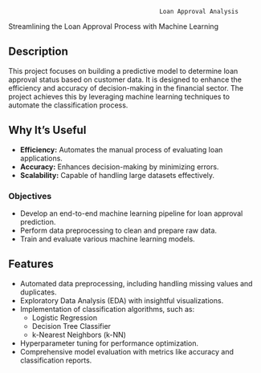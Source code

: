                                               Loan Approval Analysis
Streamlining the Loan Approval Process with Machine Learning

## Description
This project focuses on building a predictive model to determine loan approval status based on customer data. 
It is designed to enhance the efficiency and accuracy of decision-making in the financial sector. The project achieves this by leveraging machine learning techniques to automate the classification process. 

## Why It’s Useful
- **Efficiency:** Automates the manual process of evaluating loan applications.
- **Accuracy:** Enhances decision-making by minimizing errors.
- **Scalability:** Capable of handling large datasets effectively.

### Objectives
- Develop an end-to-end machine learning pipeline for loan approval prediction.
- Perform data preprocessing to clean and prepare raw data.
- Train and evaluate various machine learning models.

## Features
- Automated data preprocessing, including handling missing values and duplicates.
- Exploratory Data Analysis (EDA) with insightful visualizations.
- Implementation of classification algorithms, such as:
  - Logistic Regression
  - Decision Tree Classifier
  - k-Nearest Neighbors (k-NN)
- Hyperparameter tuning for performance optimization.
- Comprehensive model evaluation with metrics like accuracy and classification reports.
